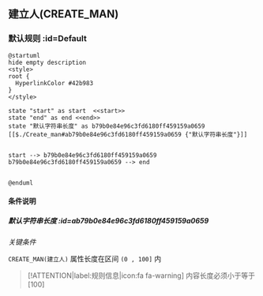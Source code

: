 ## 建立人(CREATE_MAN) <!-- {docsify-ignore-all} -->

   

### 默认规则 :id=Default

```plantuml
@startuml
hide empty description
<style>
root {
  HyperlinkColor #42b983
}
</style>

state "start" as start  <<start>>
state "end" as end <<end>>
state "默认字符串长度" as b79b0e84e96c3fd6180ff459159a0659 [[$./Create_man#ab79b0e84e96c3fd6180ff459159a0659 {"默认字符串长度"}]]


start --> b79b0e84e96c3fd6180ff459159a0659 
b79b0e84e96c3fd6180ff459159a0659 --> end 


@enduml
```

#### 条件说明

##### 默认字符串长度 :id=ab79b0e84e96c3fd6180ff459159a0659


*关键条件*


`CREATE_MAN(建立人)` 属性长度在区间 `(0 , 100]` 内

> [!ATTENTION|label:规则信息|icon:fa fa-warning]
> 内容长度必须小于等于[100]







